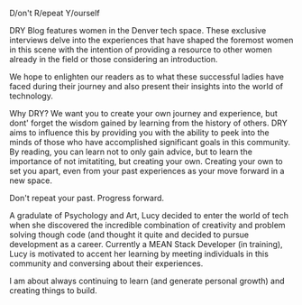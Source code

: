 D/on't R/epeat Y/ourself



DRY Blog features women in the Denver tech space. These exclusive interviews delve into the experiences that have shaped the foremost women in this scene with the intention of providing a resource to other women already in the field or those considering an introduction.


We hope to enlighten our readers as to what these successful ladies have faced during their journey and also present their insights into the world of technology.

Why DRY? We want you to create your own journey and experience, but dont' forget the wisdom gained by learning from the history of others. DRY aims to influence this by providing you with the ability to peek into the minds of those who have accomplished significant goals in this community. By reading, you can learn not to only gain advice, but to learn the importance of not imitatiting, but creating your own. Creating your own to set you apart, even from your past experiences as your move forward in a new space.

Don't repeat your past.
Progress forward.


A gradulate of Psychology and Art, Lucy decided to enter the world of tech when she discovered the incredible combination of creativity and problem solving though code (and thought it quite and decided to pursue development as a career. Currently a MEAN Stack Developer (in training), Lucy is motivated to accent her learning by meeting individuals in this community and conversing about their experiences.

I am about always continuing to learn (and generate personal growth) and creating things to build.
